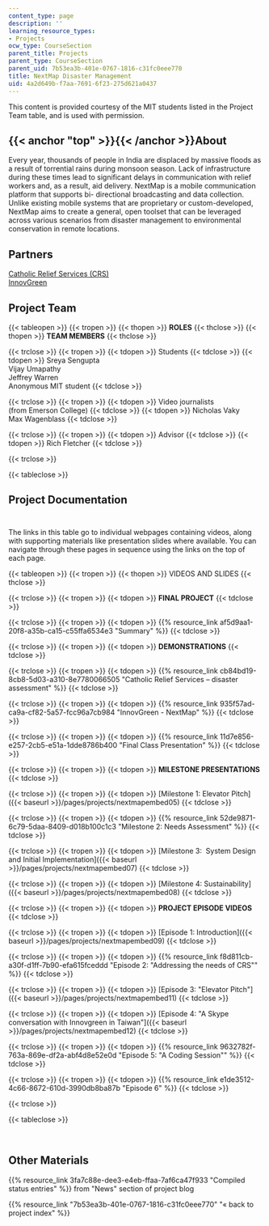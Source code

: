 ```yaml
---
content_type: page
description: ''
learning_resource_types:
- Projects
ocw_type: CourseSection
parent_title: Projects
parent_type: CourseSection
parent_uid: 7b53ea3b-401e-0767-1816-c31fc0eee770
title: NextMap Disaster Management
uid: 4a2d649b-f7aa-7691-6f23-275d621a0437
---
```


This content is provided courtesy of the MIT students listed in the Project Team table, and is used with permission.

{{< anchor "top" >}}{{< /anchor >}}About
----------------------------------------

Every year, thousands of people in India are displaced by massive floods as a result of torrential rains during monsoon season. Lack of infrastructure during these times lead to significant delays in communication with relief workers and, as a result, aid delivery. NextMap is a mobile communication platform that supports bi- directional broadcasting and data collection. Unlike existing mobile systems that are proprietary or custom-developed, NextMap aims to create a general, open toolset that can be leveraged across various scenarios from disaster management to environmental conservation in remote locations.

Partners
--------

[Catholic Relief Services (CRS)](http://www.crs.org/)  
[InnovGreen](http://www.innovgreen.com/)

Project Team
------------

{{< tableopen >}}
{{< tropen >}}
{{< thopen >}}
**ROLES**
{{< thclose >}}
{{< thopen >}}
**TEAM MEMBERS**
{{< thclose >}}

{{< trclose >}}
{{< tropen >}}
{{< tdopen >}}
Students
{{< tdclose >}}
{{< tdopen >}}
Sreya Sengupta  
Vijay Umapathy  
Jeffrey Warren  
Anonymous MIT student
{{< tdclose >}}

{{< trclose >}}
{{< tropen >}}
{{< tdopen >}}
Video journalists  
(from Emerson College)
{{< tdclose >}}
{{< tdopen >}}
Nicholas Vaky  
Max Wagenblass
{{< tdclose >}}

{{< trclose >}}
{{< tropen >}}
{{< tdopen >}}
Advisor
{{< tdclose >}}
{{< tdopen >}}
Rich Fletcher
{{< tdclose >}}

{{< trclose >}}

{{< tableclose >}}

Project Documentation  
 
-------------------------

The links in this table go to individual webpages containing videos, along with supporting materials like presentation slides where available. You can navigate through these pages in sequence using the links on the top of each page.

{{< tableopen >}}
{{< tropen >}}
{{< thopen >}}
VIDEOS AND SLIDES
{{< thclose >}}

{{< trclose >}}
{{< tropen >}}
{{< tdopen >}}
**FINAL PROJECT**
{{< tdclose >}}

{{< trclose >}}
{{< tropen >}}
{{< tdopen >}}
{{% resource_link af5d9aa1-20f8-a35b-ca15-c55ffa6534e3 "Summary" %}}
{{< tdclose >}}

{{< trclose >}}
{{< tropen >}}
{{< tdopen >}}
**DEMONSTRATIONS**
{{< tdclose >}}

{{< trclose >}}
{{< tropen >}}
{{< tdopen >}}
{{% resource_link cb84bd19-8cb8-5d03-a310-8e7780066505 "Catholic Relief Services – disaster assessment" %}}
{{< tdclose >}}

{{< trclose >}}
{{< tropen >}}
{{< tdopen >}}
{{% resource_link 935f57ad-ca9a-cf82-5a57-fcc96a7cb984 "InnovGreen - NextMap" %}}
{{< tdclose >}}

{{< trclose >}}
{{< tropen >}}
{{< tdopen >}}
{{% resource_link 11d7e856-e257-2cb5-e51a-1dde8786b400 "Final Class Presentation" %}}
{{< tdclose >}}

{{< trclose >}}
{{< tropen >}}
{{< tdopen >}}
**MILESTONE PRESENTATIONS**
{{< tdclose >}}

{{< trclose >}}
{{< tropen >}}
{{< tdopen >}}
[Milestone 1: Elevator Pitch]({{< baseurl >}}/pages/projects/nextmapembed05)
{{< tdclose >}}

{{< trclose >}}
{{< tropen >}}
{{< tdopen >}}
{{% resource_link 52de9871-6c79-5daa-8409-d018b100c1c3 "Milestone 2: Needs Assessment" %}}
{{< tdclose >}}

{{< trclose >}}
{{< tropen >}}
{{< tdopen >}}
[Milestone 3:  System Design and Initial Implementation]({{< baseurl >}}/pages/projects/nextmapembed07)
{{< tdclose >}}

{{< trclose >}}
{{< tropen >}}
{{< tdopen >}}
[Milestone 4: Sustainability]({{< baseurl >}}/pages/projects/nextmapembed08)
{{< tdclose >}}

{{< trclose >}}
{{< tropen >}}
{{< tdopen >}}
**PROJECT EPISODE VIDEOS**
{{< tdclose >}}

{{< trclose >}}
{{< tropen >}}
{{< tdopen >}}
[Episode 1: Introduction]({{< baseurl >}}/pages/projects/nextmapembed09)
{{< tdclose >}}

{{< trclose >}}
{{< tropen >}}
{{< tdopen >}}
{{% resource_link f8d811cb-a30f-d1ff-7b90-efa615fceddd "Episode 2: \"Addressing the needs of CRS\"" %}}
{{< tdclose >}}

{{< trclose >}}
{{< tropen >}}
{{< tdopen >}}
[Episode 3: "Elevator Pitch"]({{< baseurl >}}/pages/projects/nextmapembed11)
{{< tdclose >}}

{{< trclose >}}
{{< tropen >}}
{{< tdopen >}}
[Episode 4: "A Skype conversation with Innovgreen in Taiwan"]({{< baseurl >}}/pages/projects/nextmapembed12)
{{< tdclose >}}

{{< trclose >}}
{{< tropen >}}
{{< tdopen >}}
{{% resource_link 9632782f-763a-869e-df2a-abf4d8e52e0d "Episode 5: \"A Coding Session\"" %}}
{{< tdclose >}}

{{< trclose >}}
{{< tropen >}}
{{< tdopen >}}
{{% resource_link e1de3512-4c66-8672-610d-3990db8ba87b "Episode 6" %}}
{{< tdclose >}}

{{< trclose >}}

{{< tableclose >}}

  
 

Other Materials
---------------

{{% resource_link 3fa7c88e-dee3-e4eb-ffaa-7af6ca47f933 "Compiled status entries" %}} from "News" section of project blog

{{% resource_link "7b53ea3b-401e-0767-1816-c31fc0eee770" "« back to project index" %}}